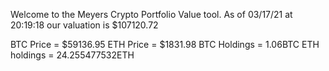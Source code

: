 Welcome to the Meyers Crypto Portfolio Value tool. 
As of 03/17/21 at 20:19:18 our valuation is $107120.72 

BTC Price = $59136.95
 ETH Price = $1831.98
BTC Holdings = 1.06BTC
 ETH holdings = 24.255477532ETH 

